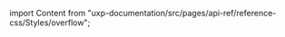 
import Content from "uxp-documentation/src/pages/api-ref/reference-css/Styles/overflow";

<Content query="product=photoshop"/>
